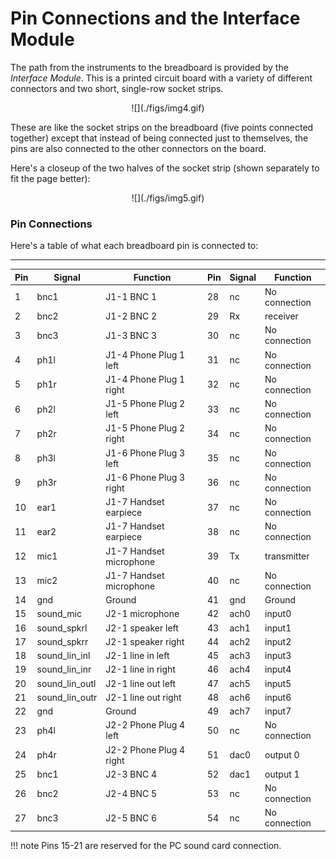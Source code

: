 # Pin Connections and the Interface Module

The path from the instruments to the breadboard is provided by the
*Interface Module*. This is a printed circuit board with a variety of
different connectors and two short, single-row socket strips.

<center>
![](./figs/img4.gif)
</center>

These are like the socket strips on the breadboard (five points connected
together) except that instead of being connected just to themselves, the pins
are also connected to the other connectors on the board.

Here's a closeup of the two halves of the socket strip (shown separately to fit
the page better):

<center>
![](./figs/img5.gif)
</center>

### Pin Connections

Here's a table of what each breadboard pin is connected to:

------------------------------------------------------------------------

| **Pin** | **Signal** | **Function** | **Pin** | **Signal** | **Function** | 
| --- | ------ | -------- | --- | ------ | -------- |
| 1   | bnc1 | J1-1 BNC 1 | 28 | nc | No connection | 
| 2   | bnc2 | J1-2 BNC 2 | 29 | Rx | receiver | 
| 3   | bnc3 | J1-3 BNC 3 | 30 | nc | No connection | 
| 4   | ph1l | J1-4 Phone Plug 1 left | 31 | nc | No connection | 
| 5   | ph1r | J1-4 Phone Plug 1 right | 32 | nc | No connection | 
| 6   | ph2l | J1-5 Phone Plug 2 left | 33 | nc | No connection | 
| 7   | ph2r | J1-5 Phone Plug 2 right | 34 | nc | No connection | 
| 8   | ph3l | J1-6 Phone Plug 3 left | 35 | nc | No connection | 
| 9   | ph3r | J1-6 Phone Plug 3 right | 36 | nc | No connection | 
| 10  | ear1 | J1-7 Handset earpiece | 37 | nc | No connection | 
| 11  | ear2 | J1-7 Handset earpiece | 38 | nc | No connection | 
| 12  | mic1 | J1-7 Handset microphone | 39 | Tx | transmitter | 
| 13  | mic2 | J1-7 Handset microphone | 40 | nc | No connection | 
| 14  | gnd | Ground | 41 | gnd | Ground | 
| 15  | sound_mic | J2-1  microphone | 42 | ach0 | input0 | 
| 16  | sound_spkrl | J2-1 speaker left | 43 | ach1 | input1 | 
| 17  | sound_spkrr | J2-1 speaker right | 44 | ach2 | input2 | 
| 18  | sound_lin_inl | J2-1 line in left | 45 | ach3 | input3 | 
| 19  | sound_lin_inr | J2-1 line in right | 46 | ach4 | input4 | 
| 20  | sound_lin_outl | J2-1 line out left | 47 | ach5 | input5 | 
| 21  | sound_lin_outr | J2-1 line out right | 48 | ach6 | input6 | 
| 22  | gnd | Ground | 49 | ach7 | input7 | 
| 23  | ph4l | J2-2 Phone Plug 4 left | 50 | nc | No connection | 
| 24  | ph4r | J2-2 Phone Plug 4 right | 51 | dac0 | output 0 | 
| 25  | bnc1 | J2-3 BNC 4 | 52 | dac1 | output 1 | 
| 26  | bnc2 | J2-4 BNC 5 | 53 | nc | No connection | 
| 27  | bnc3 | J2-5 BNC 6 | 54 | nc | No connection | 

!!! note
    Pins 15-21 are reserved for the PC sound card connection.
